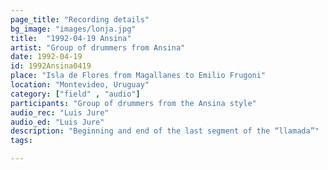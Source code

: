 ```yaml
---
page_title: "Recording details"
bg_image: "images/lonja.jpg"
title:  "1992-04-19 Ansina"  
artist: "Group of drummers from Ansina"  
date: 1992-04-19  
id: 1992Ansina0419
place: "Isla de Flores from Magallanes to Emilio Frugoni"  
location: "Montevideo, Uruguay"  
category: ["field" , "audio"]  
participants: "Group of drummers from the Ansina style"  
audio_rec: "Luis Jure"  
audio_ed: "Luis Jure"  
description: "Beginning and end of the last segment of the “llamada”"  
tags:  

---
```

